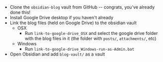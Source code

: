 - Clone the `obsidian-blog` vault from GitHub -- congrats, you've already done this!
- Install Google Drive desktop if you haven't already
- Link the blog files (held on Google Drive) to the obsidian vault
	- OSX
		- Run `link-to-google-drive_OSX` and select the google drive folder with the blog files in it (the folder with `posts/`, `attachments/`, etc)
	- Windows
		- Run `link-to-google-drive_Windows-run-as-Admin.bat`
- Open Obsidian and add `blog-vault/` as a vault